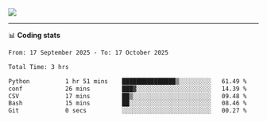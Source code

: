 <picture>
  <source
  srcset="https://github-readme-stats.vercel.app/api?username=sant0s12&show_icons=true&theme=dark"
  media="(prefers-color-scheme: dark)"
  />
  <source
  srcset="https://github-readme-stats.vercel.app/api?username=sant0s12&show_icons=true"
  media="(prefers-color-scheme: light)"
  />
  <img src="https://github-readme-stats.vercel.app/api?username=sant0s12&show_icons=true" />
</picture>

---

📊 **Coding stats**

<!--START_SECTION:waka-->

```txt
From: 17 September 2025 - To: 17 October 2025

Total Time: 3 hrs

Python          1 hr 51 mins    ███████████████▒░░░░░░░░░   61.49 %
conf            26 mins         ███▓░░░░░░░░░░░░░░░░░░░░░   14.39 %
CSV             17 mins         ██▒░░░░░░░░░░░░░░░░░░░░░░   09.48 %
Bash            15 mins         ██░░░░░░░░░░░░░░░░░░░░░░░   08.46 %
Git             0 secs          ░░░░░░░░░░░░░░░░░░░░░░░░░   00.27 %
```

<!--END_SECTION:waka-->
